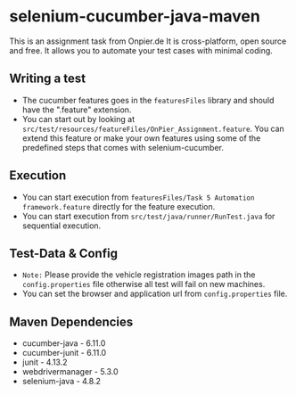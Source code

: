 selenium-cucumber-java-maven
=================

This is an assignment task from Onpier.de
It is cross-platform, open source and free.
It allows you to automate your test cases with minimal coding.

Writing a test
--------------
* The cucumber features goes in the `featuresFiles` library and should have the ".feature" extension.
* You can start out by looking at `src/test/resources/featureFiles/OnPier_Assignment.feature`. You can extend this feature or make your own features using some of the predefined steps that comes with selenium-cucumber.

Execution
-----------------
* You can start execution from `featuresFiles/Task 5 Automation framework.feature` directly for the feature execution.
* You can start execution from `src/test/java/runner/RunTest.java` for sequential execution.

Test-Data & Config
-----------------
* `Note:` Please provide the vehicle registration images path in the `config.properties` file otherwise all test will fail on new machines.
*  You can set the browser and application url from `config.properties` file.


Maven Dependencies
-----------------
* cucumber-java - 6.11.0
* cucumber-junit - 6.11.0
* junit - 4.13.2
* webdrivermanager - 5.3.0
* selenium-java - 4.8.2
